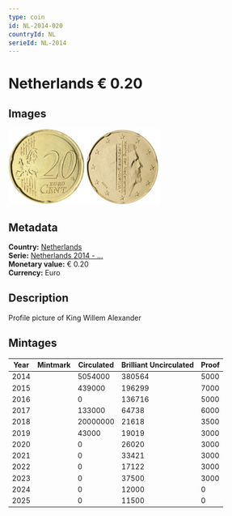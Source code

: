 ```yaml
---
type: coin
id: NL-2014-020
countryId: NL
serieId: NL-2014
---
```


# Netherlands € 0.20

## Images

<img src="../../../Images/common-2007-020.webp" height="150" alt="Front image"><img src="Images/netherlands-2014-020.webp" height="150" alt="Back image">

## Metadata

**Country:** [Netherlands](../index.md)\
**Serie:** [Netherlands 2014 - ...](index.md)\
**Monetary value:** € 0.20\
**Currency:** Euro

## Description

Profile picture of King Willem Alexander

## Mintages

| Year | Mintmark | Circulated | Brilliant Uncirculated | Proof |
| ---- | -------- | ---------- | ---------------------- | ----- |
| 2014 |          | 5054000    | 380564                 | 5000  |
| 2015 |          | 439000     | 196299                 | 7000  |
| 2016 |          | 0          | 136716                 | 5000  |
| 2017 |          | 133000     | 64738                  | 6000  |
| 2018 |          | 20000000   | 21618                  | 3500  |
| 2019 |          | 43000      | 19019                  | 3000  |
| 2020 |          | 0          | 26020                  | 3000  |
| 2021 |          | 0          | 33421                  | 3000  |
| 2022 |          | 0          | 17122                  | 3000  |
| 2023 |          | 0          | 37500                  | 3000  |
| 2024 |          | 0          | 12000                  | 0     |
| 2025 |          | 0          | 11500                  | 0     |
